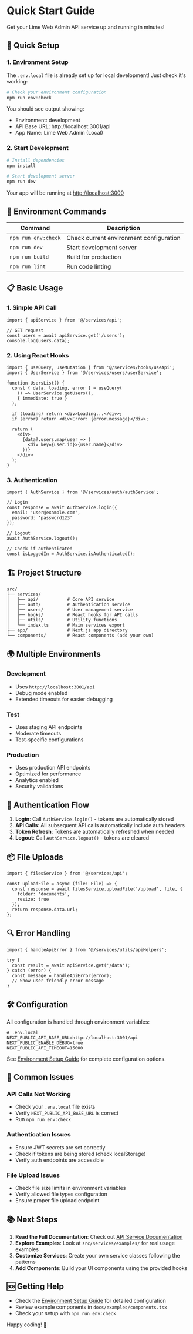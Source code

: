 # Quick Start Guide

Get your Lime Web Admin API service up and running in minutes!

## 🚀 Quick Setup

### 1. Environment Setup

The `.env.local` file is already set up for local development! Just check it's working:

```powershell
# Check your environment configuration
npm run env:check
```

You should see output showing:
- Environment: development
- API Base URL: http://localhost:3001/api  
- App Name: Lime Web Admin (Local)

### 2. Start Development

```powershell
# Install dependencies
npm install

# Start development server
npm run dev
```

Your app will be running at [http://localhost:3000](http://localhost:3000)

## 🔧 Environment Commands

| Command | Description |
|---------|-------------|
| `npm run env:check` | Check current environment configuration |
| `npm run dev` | Start development server |
| `npm run build` | Build for production |
| `npm run lint` | Run code linting |

## 📋 Basic Usage

### 1. Simple API Call

```tsx
import { apiService } from '@/services/api';

// GET request
const users = await apiService.get('/users');
console.log(users.data);
```

### 2. Using React Hooks

```tsx
import { useQuery, useMutation } from '@/services/hooks/useApi';
import { UserService } from '@/services/users/userService';

function UsersList() {
  const { data, loading, error } = useQuery(
    () => UserService.getUsers(),
    { immediate: true }
  );

  if (loading) return <div>Loading...</div>;
  if (error) return <div>Error: {error.message}</div>;

  return (
    <div>
      {data?.users.map(user => (
        <div key={user.id}>{user.name}</div>
      ))}
    </div>
  );
}
```

### 3. Authentication

```tsx
import { AuthService } from '@/services/auth/authService';

// Login
const response = await AuthService.login({
  email: 'user@example.com',
  password: 'password123'
});

// Logout
await AuthService.logout();

// Check if authenticated
const isLoggedIn = AuthService.isAuthenticated();
```

## 🏗️ Project Structure

```
src/
├── services/
│   ├── api/           # Core API service
│   ├── auth/          # Authentication service
│   ├── users/         # User management service
│   ├── hooks/         # React hooks for API calls
│   ├── utils/         # Utility functions
│   └── index.ts       # Main services export
├── app/               # Next.js app directory
└── components/        # React components (add your own)
```

## 🌍 Multiple Environments

### Development
- Uses `http://localhost:3001/api`
- Debug mode enabled
- Extended timeouts for easier debugging

### Test
- Uses staging API endpoints
- Moderate timeouts
- Test-specific configurations

### Production
- Uses production API endpoints
- Optimized for performance
- Analytics enabled
- Security validations

## 🔐 Authentication Flow

1. **Login**: Call `AuthService.login()` - tokens are automatically stored
2. **API Calls**: All subsequent API calls automatically include auth headers
3. **Token Refresh**: Tokens are automatically refreshed when needed
4. **Logout**: Call `AuthService.logout()` - tokens are cleared

## 📦 File Uploads

```tsx
import { filesService } from '@/services/api';

const uploadFile = async (file: File) => {
  const response = await filesService.uploadFile('/upload', file, {
    folder: 'documents',
    resize: true
  });
  return response.data.url;
};
```

## 🔍 Error Handling

```tsx
import { handleApiError } from '@/services/utils/apiHelpers';

try {
  const result = await apiService.get('/data');
} catch (error) {
  const message = handleApiError(error);
  // Show user-friendly error message
}
```

## 🛠️ Configuration

All configuration is handled through environment variables:

```env
# .env.local
NEXT_PUBLIC_API_BASE_URL=http://localhost:3001/api
NEXT_PUBLIC_ENABLE_DEBUG=true
NEXT_PUBLIC_API_TIMEOUT=15000
```

See [Environment Setup Guide](./environment-setup.md) for complete configuration options.

## 🚨 Common Issues

### API Calls Not Working
- Check your `.env.local` file exists
- Verify `NEXT_PUBLIC_API_BASE_URL` is correct
- Run `npm run env:check`

### Authentication Issues
- Ensure JWT secrets are set correctly
- Check if tokens are being stored (check localStorage)
- Verify auth endpoints are accessible

### File Upload Issues
- Check file size limits in environment variables
- Verify allowed file types configuration
- Ensure proper file upload endpoint

## 📚 Next Steps

1. **Read the Full Documentation**: Check out [API Service Documentation](../services/README.md)
2. **Explore Examples**: Look at `src/services/examples/` for real usage examples
3. **Customize Services**: Create your own service classes following the patterns
4. **Add Components**: Build your UI components using the provided hooks

## 🆘 Getting Help

- Check the [Environment Setup Guide](./environment-setup.md) for detailed configuration
- Review example components in `docs/examples/components.tsx`
- Check your setup with `npm run env:check`

Happy coding! 🎉
